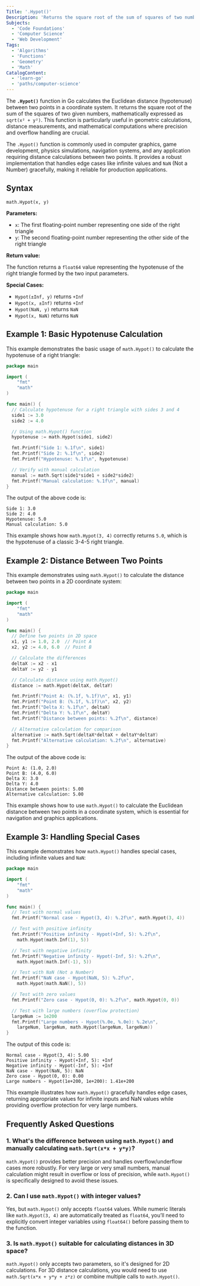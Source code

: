 ```yaml
---
Title: '.Hypot()'
Description: 'Returns the square root of the sum of squares of two numbers, avoiding overflow and underflow issues.'
Subjects:
  - 'Code Foundations'
  - 'Computer Science'
  - 'Web Development'
Tags:
  - 'Algorithms'
  - 'Functions'
  - 'Geometry'
  - 'Math'
CatalogContent:
  - 'learn-go'
  - 'paths/computer-science'
---
```


The **`.Hypot()`** function in Go calculates the Euclidean distance (hypotenuse) between two points in a coordinate system. It returns the square root of the sum of the squares of two given numbers, mathematically expressed as `sqrt(x² + y²)`. This function is particularly useful in geometric calculations, distance measurements, and mathematical computations where precision and overflow handling are crucial.

The `.Hypot()` function is commonly used in computer graphics, game development, physics simulations, navigation systems, and any application requiring distance calculations between two points. It provides a robust implementation that handles edge cases like infinite values and `NaN` (Not a Number) gracefully, making it reliable for production applications.

## Syntax

```pseudo
math.Hypot(x, y)
```

**Parameters:**

- `x`: The first floating-point number representing one side of the right triangle
- `y`: The second floating-point number representing the other side of the right triangle

**Return value:**

The function returns a `float64` value representing the hypotenuse of the right triangle formed by the two input parameters.

**Special Cases:**

- `Hypot(±Inf, y)` returns `+Inf`
- `Hypot(x, ±Inf)` returns `+Inf`
- `Hypot(NaN, y)` returns `NaN`
- `Hypot(x, NaN)` returns `NaN`

## Example 1: Basic Hypotenuse Calculation

This example demonstrates the basic usage of `math.Hypot()` to calculate the hypotenuse of a right triangle:

```go
package main

import (
    "fmt"
    "math"
)

func main() {
  // Calculate hypotenuse for a right triangle with sides 3 and 4
  side1 := 3.0
  side2 := 4.0

  // Using math.Hypot() function
  hypotenuse := math.Hypot(side1, side2)

  fmt.Printf("Side 1: %.1f\n", side1)
  fmt.Printf("Side 2: %.1f\n", side2)
  fmt.Printf("Hypotenuse: %.1f\n", hypotenuse)

  // Verify with manual calculation
  manual := math.Sqrt(side1*side1 + side2*side2)
  fmt.Printf("Manual calculation: %.1f\n", manual)
}
```

The output of the above code is:

```shell
Side 1: 3.0
Side 2: 4.0
Hypotenuse: 5.0
Manual calculation: 5.0
```

This example shows how `math.Hypot(3, 4)` correctly returns `5.0`, which is the hypotenuse of a classic 3-4-5 right triangle.

## Example 2: Distance Between Two Points

This example demonstrates using `math.Hypot()` to calculate the distance between two points in a 2D coordinate system:

```go
package main

import (
    "fmt"
    "math"
)

func main() {
  // Define two points in 2D space
  x1, y1 := 1.0, 2.0  // Point A
  x2, y2 := 4.0, 6.0  // Point B

  // Calculate the differences
  deltaX := x2 - x1
  deltaY := y2 - y1

  // Calculate distance using math.Hypot()
  distance := math.Hypot(deltaX, deltaY)

  fmt.Printf("Point A: (%.1f, %.1f)\n", x1, y1)
  fmt.Printf("Point B: (%.1f, %.1f)\n", x2, y2)
  fmt.Printf("Delta X: %.1f\n", deltaX)
  fmt.Printf("Delta Y: %.1f\n", deltaY)
  fmt.Printf("Distance between points: %.2f\n", distance)

  // Alternative calculation for comparison
  alternative := math.Sqrt(deltaX*deltaX + deltaY*deltaY)
  fmt.Printf("Alternative calculation: %.2f\n", alternative)
}
```

The output of the above code is:

```shell
Point A: (1.0, 2.0)
Point B: (4.0, 6.0)
Delta X: 3.0
Delta Y: 4.0
Distance between points: 5.00
Alternative calculation: 5.00
```

This example shows how to use `math.Hypot()` to calculate the Euclidean distance between two points in a coordinate system, which is essential for navigation and graphics applications.

## Example 3: Handling Special Cases

This example demonstrates how `math.Hypot()` handles special cases, including infinite values and `NaN`:

```go
package main

import (
    "fmt"
    "math"
)

func main() {
  // Test with normal values
  fmt.Printf("Normal case - Hypot(3, 4): %.2f\n", math.Hypot(3, 4))

  // Test with positive infinity
  fmt.Printf("Positive infinity - Hypot(+Inf, 5): %.2f\n",
    math.Hypot(math.Inf(1), 5))

  // Test with negative infinity
  fmt.Printf("Negative infinity - Hypot(-Inf, 5): %.2f\n",
    math.Hypot(math.Inf(-1), 5))

  // Test with NaN (Not a Number)
  fmt.Printf("NaN case - Hypot(NaN, 5): %.2f\n",
    math.Hypot(math.NaN(), 5))

  // Test with zero values
  fmt.Printf("Zero case - Hypot(0, 0): %.2f\n", math.Hypot(0, 0))

  // Test with large numbers (overflow protection)
  largeNum := 1e200
  fmt.Printf("Large numbers - Hypot(%.0e, %.0e): %.2e\n",
    largeNum, largeNum, math.Hypot(largeNum, largeNum))
}
```

The output of this code is:

```shell
Normal case - Hypot(3, 4): 5.00
Positive infinity - Hypot(+Inf, 5): +Inf
Negative infinity - Hypot(-Inf, 5): +Inf
NaN case - Hypot(NaN, 5): NaN
Zero case - Hypot(0, 0): 0.00
Large numbers - Hypot(1e+200, 1e+200): 1.41e+200
```

This example illustrates how `math.Hypot()` gracefully handles edge cases, returning appropriate values for infinite inputs and NaN values while providing overflow protection for very large numbers.

## Frequently Asked Questions

### 1. What's the difference between using `math.Hypot()` and manually calculating `math.Sqrt(x*x + y*y)`?

`math.Hypot()` provides better precision and handles overflow/underflow cases more robustly. For very large or very small numbers, manual calculation might result in overflow or loss of precision, while `math.Hypot()` is specifically designed to avoid these issues.

### 2. Can I use `math.Hypot()` with integer values?

Yes, but `math.Hypot()` only accepts `float64` values. While numeric literals like `math.Hypot(3, 4)` are automatically treated as `float64`, you’ll need to explicitly convert integer variables using `float64()` before passing them to the function.

### 3. Is `math.Hypot()` suitable for calculating distances in 3D space?

`math.Hypot()` only accepts two parameters, so it's designed for 2D calculations. For 3D distance calculations, you would need to use `math.Sqrt(x*x + y*y + z*z)` or combine multiple calls to `math.Hypot()`.
